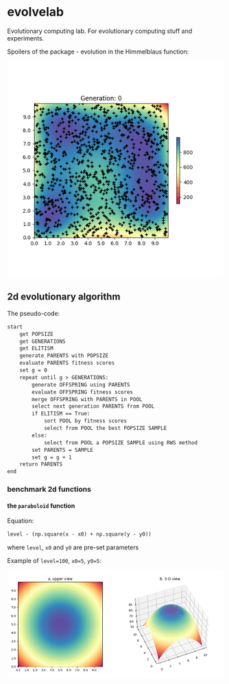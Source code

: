 # evolvelab
Evolutionary computing lab. For evolutionary computing stuff and experiments.

Spoilers of the package - evolution in the Himmelblaus function: 

![anim](https://github.com/ipo-exe/evolvelab/blob/main/docs/spoiler.gif "spoiler")


## 2d evolutionary algorithm

The pseudo-code:
```markdown
start
    get POPSIZE
    get GENERATIONS
    get ELITISM
    generate PARENTS with POPSIZE
    evaluate PARENTS fitness scores
    set g = 0
    repeat until g > GENERATIONS:
        generate OFFSPRING using PARENTS
        evaluate OFFSPRING fitness scores
        merge OFFSPRING with PARENTS in POOL
        select next generation PARENTS from POOL
        if ELITISM == True:
            sort POOL by fitness scores
            select from POOL the best POPSIZE SAMPLE
        else:
            select from POOL a POPSIZE SAMPLE using RWS method
        set PARENTS = SAMPLE
        set g = g + 1
    return PARENTS
end
```

### benchmark 2d functions

#### the `paraboloid` function

Equation:

```markdown
level - (np.square(x - x0) + np.square(y - y0))
```
where `level`, `x0` and `y0` are pre-set parameters

Example of `level=100`, `x0=5`, `y0=5`:

![parab](https://github.com/ipo-exe/evolvelab/blob/main/docs/parab.png "parab")